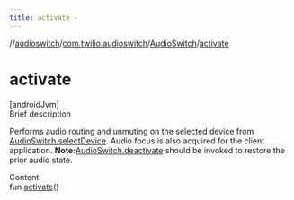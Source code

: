 ```yaml
---
title: activate -
---
```

//[audioswitch](../../index.md)/[com.twilio.audioswitch](../index.md)/[AudioSwitch](index.md)/[activate](activate.md)



# activate  
[androidJvm]  
Brief description  


Performs audio routing and unmuting on the selected device from [AudioSwitch.selectDevice](select-device.md). Audio focus is also acquired for the client application. **Note:**[AudioSwitch.deactivate](deactivate.md) should be invoked to restore the prior audio state.

  
Content  
fun [activate](activate.md)()  



